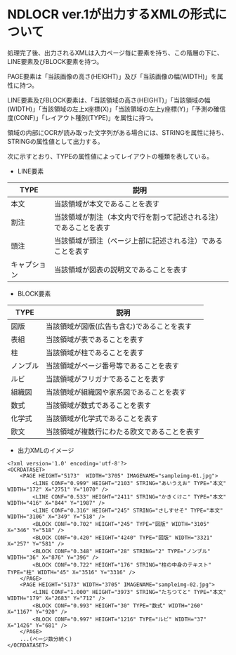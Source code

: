 # NDLOCR ver.1が出力するXMLの形式について

処理完了後、出力されるXMLは入力ページ毎に<PAGE>要素を持ち、この階層の下に、LINE要素及びBLOCK要素を持つ。

PAGE要素は「当該画像の高さ(HEIGHT)」及び「当該画像の幅(WIDTH)」を属性に持つ。


LINE要素及びBLOCK要素は、「当該領域の高さ(HEIGHT)」「当該領域の幅(WIDTH)」「当該領域の左上x座標(X)」「当該領域の左上y座標(Y)」「予測の確信度(CONF)」「レイアウト種別(TYPE)」を属性に持つ。

領域の内部にOCRが読み取った文字列がある場合には、STRINGを属性に持ち、STRINGの属性値として出力する。

次に示すとおり、TYPEの属性値によってレイアウトの種類を表している。

* LINE要素

|TYPE|説明|
|----|----|
|本文|当該領域が本文であることを表す|
|割注|当該領域が割注（本文内で行を割って記述される注）であることを表す|
|頭注|当該領域が頭注（ページ上部に記述される注）であることを表す|
|キャプション|当該領域が図表の説明文であることを表す|

* BLOCK要素
  

|TYPE|説明|
|----|----|
|図版|当該領域が図版(広告も含む)であることを表す|
|表組|当該領域が表であることを表す|
|柱|当該領域が柱であることを表す|
|ノンブル|当該領域がページ番号等であることを表す|
|ルビ|当該領域がフリガナであることを表す|
|組織図|当該領域が組織図や家系図であることを表す|
|数式|当該領域が数式であることを表す|
|化学式|当該領域が化学式であることを表す|
|欧文|当該領域が複数行にわたる欧文であることを表す|


* 出力XMLのイメージ
```
<?xml version='1.0' encoding='utf-8'?>
<OCRDATASET>
    <PAGE HEIGHT="5173"  WIDTH="3705" IMAGENAME="sampleimg-01.jpg">
        <LINE CONF="0.999" HEIGHT="2103" STRING="あいうえお" TYPE="本文" WIDTH="172" X="2751" Y="1070" />
        <LINE CONF="0.533" HEIGHT="2411" STRING="かきくけこ" TYPE="本文" WIDTH="416" X="844" Y="1987" />
        <LINE CONF="0.316" HEIGHT="245" STRING="さしすせそ" TYPE="本文" WIDTH="3106" X="349" Y="518" />
        <BLOCK CONF="0.702" HEIGHT="245" TYPE="図版" WIDTH="3105" X="346" Y="518" />
        <BLOCK CONF="0.420" HEIGHT="4240" TYPE="図版" WIDTH="3321" X="257" Y="581" />
        <BLOCK CONF="0.348" HEIGHT="28" STRING="2" TYPE="ノンブル" WIDTH="36" X="876" Y="396" />
        <BLOCK CONF="0.722" HEIGHT="176" STRING="柱の中身のテキスト" TYPE="柱" WIDTH="45" X="3516" Y="3316" />
    </PAGE>
    <PAGE HEIGHT="5173" WIDTH="3705" IMAGENAME="sampleimg-02.jpg">
        <LINE CONF="1.000" HEIGHT="3973" STRING="たちつてと" TYPE="本文" WIDTH="179" X="2683" Y="712" />
        <BLOCK CONF="0.993" HEIGHT="30" TYPE="数式" WIDTH="260" X="1167" Y="920" />
        <BLOCK CONF="0.997" HEIGHT="1216" TYPE="ルビ" WIDTH="37" X="1426" Y="681" />
    </PAGE>
    ...(ページ数分続く)
</OCRDATASET>
```
